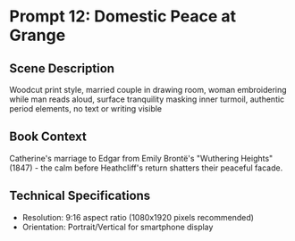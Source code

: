 # Prompt 12: Domestic Peace at Grange

## Scene Description
Woodcut print style, married couple in drawing room, woman embroidering while man reads aloud, surface tranquility masking inner turmoil, authentic period elements, no text or writing visible

## Book Context
Catherine's marriage to Edgar from Emily Brontë's "Wuthering Heights" (1847) - the calm before Heathcliff's return shatters their peaceful facade.

## Technical Specifications
- Resolution: 9:16 aspect ratio (1080x1920 pixels recommended)
- Orientation: Portrait/Vertical for smartphone display